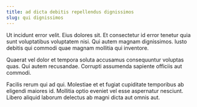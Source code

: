 ```yaml
---
title: ad dicta debitis repellendus dignissimos
slug: qui dignissimos
---
```


Ut incidunt error velit. Eius dolores sit. Et consectetur id error tenetur quia sunt voluptatibus voluptatem nisi. Qui autem magnam dignissimos. Iusto debitis qui commodi quae magnam mollitia qui inventore.

Quaerat vel dolor et tempora soluta accusamus consequuntur voluptas quas. Qui autem recusandae. Corrupti assumenda sapiente officiis aut commodi.

Facilis rerum qui ad qui. Molestiae et et fugiat cupiditate temporibus ab eligendi maiores id. Mollitia optio eveniet vel esse aspernatur nesciunt. Libero aliquid laborum delectus ab magni dicta aut omnis aut.
